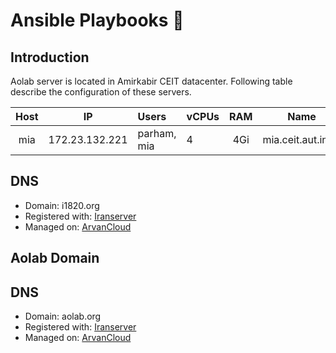 # Ansible Playbooks 🔧

## Introduction

Aolab server is located in Amirkabir CEIT datacenter.
Following table describe the configuration of these servers.

| Host | IP | Users | vCPUs | RAM | Name |
|:----:|:--:|:----- | :------------ | :----: | :---: |
| mia | 172.23.132.221 | parham, mia | 4 | 4Gi | mia.ceit.aut.infra |

## DNS

- Domain: i1820.org
- Registered with: [Iranserver](https://iranserver.com)
- Managed on: [ArvanCloud](https://npanel.arvancloud.com)

## Aolab Domain

## DNS

- Domain: aolab.org
- Registered with: [Iranserver](https://iranserver.com)
- Managed on: [ArvanCloud](https://npanel.arvancloud.com)
